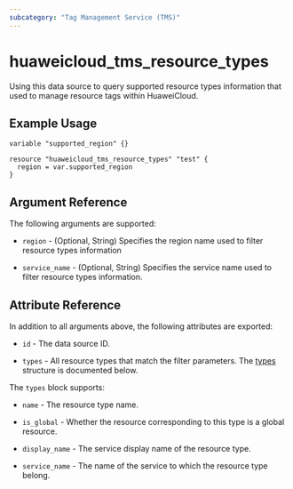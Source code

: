 ```yaml
---
subcategory: "Tag Management Service (TMS)"
---
```


# huaweicloud_tms_resource_types

Using this data source to query supported resource types information that used to manage resource tags within
HuaweiCloud.

## Example Usage

```hcl
variable "supported_region" {}

resource "huaweicloud_tms_resource_types" "test" {
  region = var.supported_region
}
```

## Argument Reference

The following arguments are supported:

* `region` - (Optional, String) Specifies the region name used to filter resource types information

* `service_name` - (Optional, String) Specifies the service name used to filter resource types information.

## Attribute Reference

In addition to all arguments above, the following attributes are exported:

* `id` - The data source ID.

* `types` - All resource types that match the filter parameters.
  The [types](#tms_resource_types) structure is documented below.

<a name="tms_resource_types"></a>
The `types` block supports:

* `name` - The resource type name.

* `is_global` - Whether the resource corresponding to this type is a global resource.

* `display_name` - The service display name of the resource type.

* `service_name` - The name of the service to which the resource type belong.
